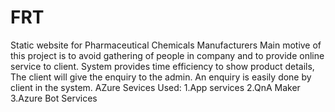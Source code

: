 # FRT
Static website for Pharmaceutical Chemicals Manufacturers
Main motive of this project is to avoid gathering of people in company
and to provide online service to client.
System provides time efficiency to show product details,
The client will give the enquiry to the admin. An enquiry is easily done by
client in the system.
AZure Sevices Used:
 1.App services
 2.QnA Maker
 3.Azure Bot Services
